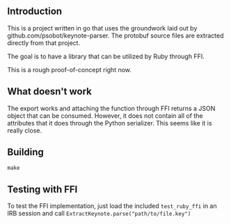 ## Introduction

This is a project written in go that uses the groundwork laid out by github.com/psobot/keynote-parser. The protobuf source files are extracted directly from that project.

The goal is to have a library that can be utilized by Ruby through FFI.

This is a rough proof-of-concept right now.

## What doesn't work

The export works and attaching the function through FFI returns a JSON object that can be consumed. However, it does not contain all of the attributes that it does through the Python serializer. This seems like it is really close.

## Building

`make`

## Testing with FFI

To test the FFI implementation, just load the included `test_ruby_ffi` in an IRB session and call `ExtractKeynote.parse("path/to/file.key")`
